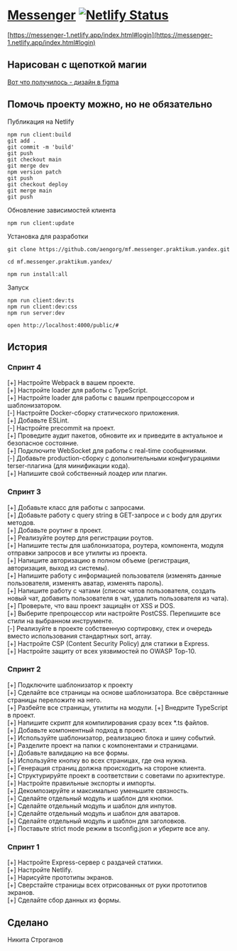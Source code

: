 # [Messenger](https://messenger-1.netlify.app/index.html#login) [![Netlify Status](https://api.netlify.com/api/v1/badges/f8219fec-4561-4017-9c56-946bb0ddbfb1/deploy-status)](https://app.netlify.com/sites/dreamy-noether-285e69/deploys)

[https://messenger-1.netlify.app/index.html#login](https://messenger-1.netlify.app/index.html#login)

## Нарисован с щепоткой магии

[Вот что получилось - дизайн в figma](https://www.figma.com/proto/mUP7cfOp31SqrgHVCl4mOi/Untitled?node-id=7%3A321&scaling=min-zoom)

## Помочь проекту можно, но не обязательно

Публикация на Netlify

```
npm run client:build
git add .
git commit -m 'build'
git push
git checkout main
git merge dev
npm version patch
git push
git checkout deploy
git merge main
git push
```

Обновление зависимостей клиента

```
npm run client:update
```

Установка для разработки

```
git clone https://github.com/aengorg/mf.messenger.praktikum.yandex.git

cd mf.messenger.praktikum.yandex/

npm run install:all
```

Запуск

```
npm run client:dev:ts
npm run client:dev:css
npm run server:dev
```

```
open http://localhost:4000/public/#
```

## История

### Спринт 4

[+] Настройте Webpack в вашем проекте.  
[+] Настройте loader для работы с TypeScript.  
[+] Настройте loader для работы с вашим препроцессором и шаблонизатором.  
[-] Настройте Docker-сборку статического приложения.  
[+] Добавьте ESLint.  
[-] Настройте precommit на проект.  
[+] Проведите аудит пакетов, обновите их и приведите в актуальное и безопасное состояние.  
[+] Подключите WebSocket для работы с real-time сообщениями.  
[-] Добавьте production-сборку с дополнительными конфигурациями terser-плагина (для минификации кода).  
[+] Напишите свой собственный лоадер или плагин.

### Спринт 3

[+] Добавьте класс для работы с запросами.  
[+] Добавьте работу с query string в GET-запросе и с body для других методов.  
[+] Добавьте роутинг в проект.  
[+] Реализуйте роутер для регистрации роутов.  
[+] Напишите тесты для шаблонизатора, роутера, компонента, модуля отправки запросов и все утилиты из проекта.  
[+] Напишите авторизацию в полном объеме (регистрация, авторизация, выход из системы).  
[+] Напишите работу с информацией пользователя (изменять данные пользователя, изменять аватар, изменять пароль).  
[+] Напишите работу с чатами (список чатов пользователя, создать новый чат, добавить пользователя в чат, удалить пользователя из чата).  
[+] Проверьте, что ваш проект защищён от XSS и DOS.  
[+] Выберите препроцессор или настройте PostCSS. Перепишите все стили на выбранном инструменте.  
[-] Реализуйте в проекте собственную сортировку, стек и очередь вместо использования стандартных sort, array.  
[+] Настройте CSP (Content Security Policy) для статики в Express.  
[+] Настройте защиту от всех уязвимостей по OWASP Top-10.

### Спринт 2

[+] Подключите шаблонизатор к проекту  
[+] Сделайте все страницы на основе шаблонизатора. Все свёрстанные страницы переложите на него.  
[+] Разбейте все страницы, утилиты на модули.
[+] Внедрите TypeScript в проект.  
[+] Напишите скрипт для компилирования сразу всех \*.ts файлов.  
[+] Добавьте компонентный подход в проект.  
[+] Используйте шаблонизатор, реализацию блока и шину событий.  
[+] Разделите проект на папки с компонентами и страницами.  
[+] Добавьте валидацию на все формы.  
[+] Используйте кнопку во всех страницах, где она нужна.  
[+] Генерация страниц должна происходить на стороне клиента.  
[+] Структурируйте проект в соответствии с советами по архитектуре.  
[+] Настройте правильные экспорты и импорты.  
[+] Декомпозируйте и максимально уменьшите связность.  
[+] Сделайте отдельный модуль и шаблон для кнопки.  
[+] Сделайте отдельный модуль и шаблон для инпутов.  
[+] Сделайте отдельный модуль и шаблон для аватаров.  
[+] Сделайте отдельный модуль и шаблон для заголовков.  
[+] Поставьте strict mode режим в tsconfig.json и уберите все any.

### Спринт 1

[+] Настройте Express-сервер с раздачей статики.  
[+] Настройте Netlify.  
[+] Нарисуйте прототипы экранов.  
[+] Сверстайте страницы всех отрисованных от руки прототипов экранов.  
[+] Сделайте сбор данных из формы.

## Сделано

Никита Строганов
